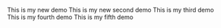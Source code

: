 This is my new demo
This is my new second demo
This is my third demo
This is my fourth demo
This is my fifth demo
